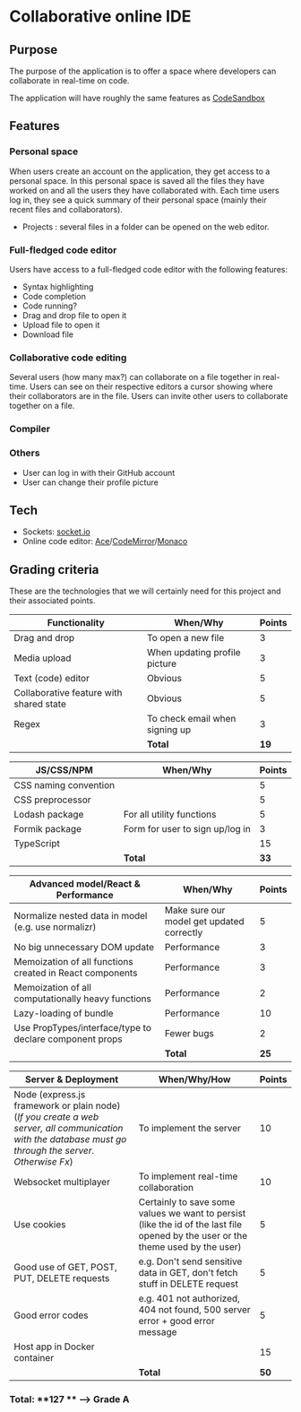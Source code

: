 # Collaborative online IDE

## Purpose

The purpose of the application is to offer a space where developers can collaborate in real-time on code. 

The application will have roughly the same features as [CodeSandbox](https://codesandbox.io/)

## Features

### Personal space
When users create an account on the application, they get access to a personal space. 
In this personal space is saved all the files they have worked on and all the users they have collaborated with. 
Each time users log in, they see a quick summary of their personal space (mainly their recent files and collaborators). 
- Projects : several files in a folder can be opened on the web editor. 

### Full-fledged code editor
Users have access to a full-fledged code editor with the following features:
- Syntax highlighting
- Code completion
- Code running?
- Drag and drop file to open it
- Upload file to open it
- Download file

### Collaborative code editing
Several users (how many max?) can collaborate on a file together in real-time.
Users can see on their respective editors a cursor showing where their collaborators are in the file. 
Users can invite other users to collaborate together on a file.

### Compiler

### Others
- User can log in with their GitHub account
- User can change their profile picture



## Tech

- Sockets: [socket.io](https://socket.io/)
- Online code editor: [Ace](https://ace.c9.io/)/[CodeMirror](https://codemirror.net/6/)/[Monaco](https://microsoft.github.io/monaco-editor/index.html) 

## Grading criteria

These are the technologies that we will certainly need for this project and their associated points.

| Functionality                           | When/Why                       | Points |
| --------------------------------------- | ------------------------------ | ------ |
| Drag and drop                           | To open a new file             | 3      |
| Media upload                            | When updating profile picture  | 3      |
| Text (code) editor                      | Obvious                        | 5      |
| Collaborative feature with shared state | Obvious                        | 5      |
| Regex                                   | To check email when signing up | 3      |
|                                         | **Total**                      | **19** |



| JS/CSS/NPM            | When/Why                        | Points |
| --------------------- | ------------------------------- | ------ |
| CSS naming convention |                                 | 5      |
| CSS preprocessor      |                                 | 5      |
| Lodash package        | For all utility functions       | 5      |
| Formik package        | Form for user to sign up/log in | 3      |
| TypeScript            |                                 | 15     |
|                       | **Total**                       | **33** |



| Advanced model/React & Performance                       | When/Why                                  | Points |
| -------------------------------------------------------- | ----------------------------------------- | ------ |
| Normalize nested data in model (e.g. use normalizr)      | Make sure our model get updated correctly | 5      |
| No big unnecessary DOM update                            | Performance                               | 3      |
| Memoization of all functions created in React components | Performance                               | 3      |
| Memoization of all computationally heavy functions       | Performance                               | 2      |
| Lazy-loading of bundle                                   | Performance                               | 10     |
| Use PropTypes/interface/type to declare component props  | Fewer bugs                                | 2      |
|                                                          | **Total**                                 | **25** |



| Server & Deployment                                          | When/Why/How                                                 | Points |
| ------------------------------------------------------------ | ------------------------------------------------------------ | ------ |
| Node (express.js framework or plain node) (*If you create a web server, all communication with the database must go through the server. Otherwise Fx*) | To implement the server                                      | 10     |
| Websocket multiplayer                                        | To implement real-time collaboration                         | 10     |
| Use cookies                                                  | Certainly to save some values we want to persist (like the id of the last file opened by the user or the theme used by the user) | 5      |
| Good use of GET, POST, PUT, DELETE requests                  | e.g. Don't send sensitive data in GET, don't fetch stuff in DELETE request | 5      |
| Good error codes                                             | e.g. 401 not authorized, 404 not found, 500 server error + good error message | 5      |
| Host app in Docker container                                 |                                                              | 15     |
|                                                              | **Total**                                                    | **50** |

### **Total**: **127 ** --> Grade A
